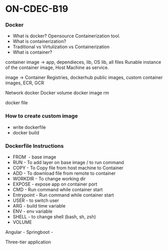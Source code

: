 # ON-CDEC-B19

### Docker

- What is docker?
Opensource Containerization tool.
- What is containerization?
- Traditional vs Virtulization vs Containerization
- What is container?

container image -> app, dependieces, lib, OS lib, all files
Runable instance of the container image, Host Machine as service.

image -> Container Registries, dockerhub public images, 
custom container images, ECR, GCR


Network docker
Docker volume
docker image rm

docker file

### How to create custom image

- write dockerfile
- docker build


### Dockerfile Instructions
- FROM <image> - base image
- RUN <command> - To add layer on base image / to run command
- COPY <file> <dest> - To Copy file from host machine to Container
- ADD <URL> <dest> - To download file from remote to container
- WORKDIR <path> - To change working dir
- EXPOSE <port> - expose app on container port
- CMD <command> - Run command while container start
- Entrypoint <command> - Run command while container start
- USER <username> - to switch user 
- ARG  - build time variable
- ENV  - env variable 
- SHELL - to change shell (bash, sh, zsh)
- VOLUME



Angular - 
Springboot - 

Three-tier application
